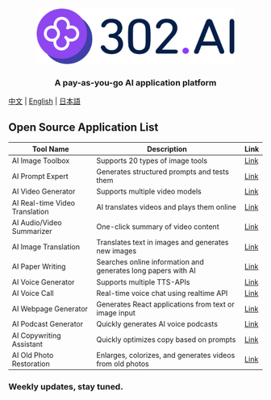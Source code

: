 <h3 align="center">
  <a href="https://302.ai"><img
    src="https://raw.githubusercontent.com/302ai/.github/refs/heads/main/302AI.png"
    height="110"
  /></a>
</h3>

<h3 align="center">
  <p>A pay-as-you-go AI application platform</p>
</h3>

[中文](README_zh.md) | [English](README.md) | [日本語](README_ja.md)

## Open Source Application List

| Tool Name | Description | Link |
|-----------|-------------|------|
| AI Image Toolbox | Supports 20 types of image tools | [Link](https://github.com/302ai/302_image_toolbox) |
| AI Prompt Expert | Generates structured prompts and tests them | [Link](https://github.com/302ai/302_prompt_generator) |
| AI Video Generator | Supports multiple video models | [Link](https://github.com/302ai/302_video_generator) |
| AI Real-time Video Translation | AI translates videos and plays them online | [Link](https://github.com/302ai/302_video_translation) |
| AI Audio/Video Summarizer | One-click summary of video content | [Link](https://github.com/302ai/302_video_summary) |
| AI Image Translation | Translates text in images and generates new images | [Link](https://github.com/302ai/302_image_translation) |
| AI Paper Writing | Searches online information and generates long papers with AI | [Link](https://github.com/302ai/302_paper_writting) |
| AI Voice Generator | Supports multiple TTS-APIs | [Link](https://github.com/302ai/302_tts) |
| AI Voice Call | Real-time voice chat using realtime API | [Link](https://github.com/302ai/302_voice_call) |
| AI Webpage Generator | Generates React applications from text or image input | [Link](https://github.com/302ai/302_coder_generator) |
| AI Podcast Generator | Quickly generates AI voice podcasts | [Link](https://github.com/302ai/302_podcast_generator) |
| AI Copywriting Assistant | Quickly optimizes copy based on prompts | [Link](https://github.com/302ai/302_copywriting_assistant) |
| AI Old Photo Restoration | Enlarges, colorizes, and generates videos from old photos | [Link](https://github.com/302ai/302_photo_restore) |

### Weekly updates, stay tuned.
